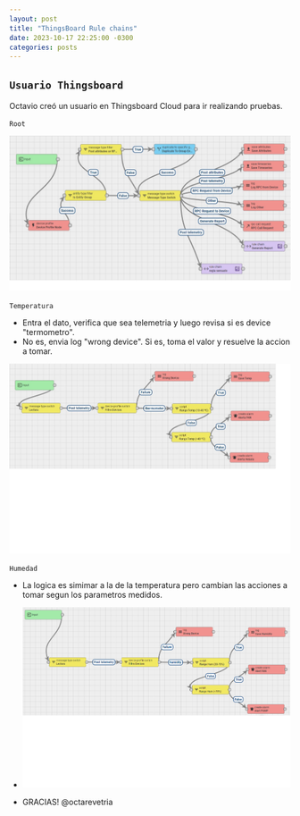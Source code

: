 ```yaml
---
layout: post
title: "ThingsBoard Rule chains"
date: 2023-10-17 22:25:00 -0300
categories: posts
---
```


`Usuario Thingsboard`
-
Octavio creó un usuario en Thingsboard Cloud para ir realizando pruebas.

`Root`

![Root](https://github.com/SisCom-PI2-2023-2/proyecto-plant-o-matic/blob/main/docs/assets/Root.jpg)

`Temperatura`

- Entra el dato, verifica que sea telemetria y luego revisa si es device "termometro".
- No es, envia log "wrong device". Si es, toma el valor y resuelve la accion a tomar.

![Temperatura](https://github.com/SisCom-PI2-2023-2/proyecto-plant-o-matic/blob/main/docs/assets/Temperatura.jpg)

`Humedad`

- La logica es simimar a la de la temperatura pero cambian las acciones a tomar segun los parametros medidos.

- ![humedad](https://github.com/SisCom-PI2-2023-2/proyecto-plant-o-matic/blob/main/docs/assets/humedad.jpg)

- GRACIAS! @octarevetria

